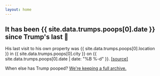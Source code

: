 ```yaml
---
layout: home
---
```

<h2>It has been <time class="timeago" datetime="{{ site.data.trumps.poops[0].date }}">{{ site.data.trumps.poops[0].date }}</time> since Trump's last 💩</h2>

  <p>His last visit to his own property was {{ site.data.trumps.poops[0].location }} in {{ site.data.trumps.poops[0].city }} on {{ site.data.trumps.poops[0].date | date: "%B %-d" }}. <a href="{{ site.data.trumps.poops[0].link }}">[source]</a></p>

  <p>When else has Trump pooped? <a href="/pooparchive.html">We're keeping a full archive.</a></p>
